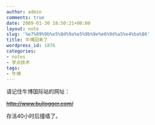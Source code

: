 ```yaml
---
author: admin
comments: true
date: 2009-01-30 18:50:21+00:00
layout: note
slug: '%e7%89%9b%e5%8d%9a%e5%9b%9e%e6%9d%a5%e4%ba%86'
title: 牛博回来了
wordpress_id: 1876
categories:
- notes
- 学点技术
tags:
- 牛博
---
```


请记住牛博国际站的网址：

[<del>http://www.bullogger.com/</del>](http://www.bullogger.com/)

存活40小时后撞墙了。
